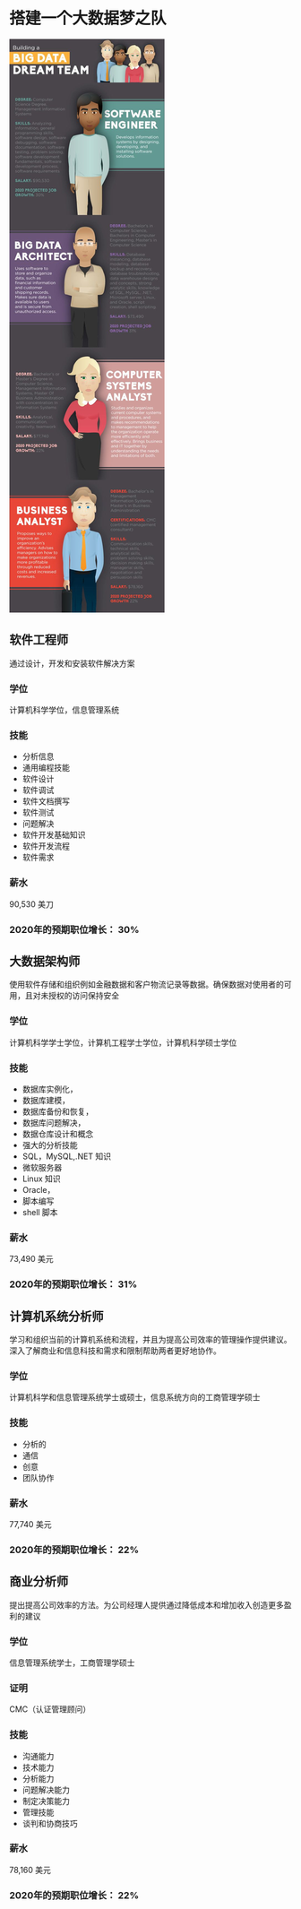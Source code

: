 # 搭建一个大数据梦之队

![](DreamTeam.jpg)

## 软件工程师

通过设计，开发和安装软件解决方案

### 学位

计算机科学学位，信息管理系统

### 技能

- 分析信息
- 通用编程技能
- 软件设计
- 软件调试
- 软件文档撰写
- 软件测试
- 问题解决
- 软件开发基础知识
- 软件开发流程
- 软件需求

### 薪水

90,530 美刀 

### 2020年的预期职位增长： 30%

## 大数据架构师

使用软件存储和组织例如金融数据和客户物流记录等数据。确保数据对使用者的可用，且对未授权的访问保持安全

### 学位

计算机科学学士学位，计算机工程学士学位，计算机科学硕士学位

### 技能

- 数据库实例化，
- 数据库建模，
- 数据库备份和恢复，
- 数据库问题解决，
- 数据仓库设计和概念
- 强大的分析技能
- SQL，MySQL,.NET 知识
- 微软服务器
- Linux 知识
- Oracle，
- 脚本编写
- shell 脚本

### 薪水

73,490 美元

### 2020年的预期职位增长： 31%


## 计算机系统分析师

学习和组织当前的计算机系统和流程，并且为提高公司效率的管理操作提供建议。深入了解商业和信息科技和需求和限制帮助两者更好地协作。

### 学位

计算机科学和信息管理系统学士或硕士，信息系统方向的工商管理学硕士

### 技能

- 分析的
- 通信
- 创意
- 团队协作

### 薪水

77,740 美元

### 2020年的预期职位增长： 22%


## 商业分析师

提出提高公司效率的方法。为公司经理人提供通过降低成本和增加收入创造更多盈利的建议

### 学位

信息管理系统学士，工商管理学硕士

### 证明

CMC（认证管理顾问）

### 技能

- 沟通能力
- 技术能力
- 分析能力
- 问题解决能力
- 制定决策能力
- 管理技能
- 谈判和协商技巧

### 薪水

78,160 美元

### 2020年的预期职位增长： 22%